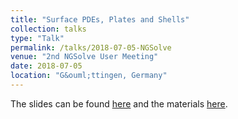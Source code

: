 ```yaml
---
title: "Surface PDEs, Plates and Shells"
collection: talks
type: "Talk"
permalink: /talks/2018-07-05-NGSolve
venue: "2nd NGSolve User Meeting"
date: 2018-07-05
location: "G&ouml;ttingen, Germany"
---
```


The slides can be found [here](http://michaelneunteufel.github.io/files/talks/ngsolve2_presentation_plates_shells.pdf) and the materials [here](http://michaelneunteufel.github.io/files/talks/ngsolve2_surf_plate_shell_materials.zip).
